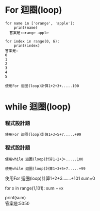 # For 迴圈(loop)
```
for name in ['orange', 'apple']:
	print(name)
  答案是:orange apple

```

```
for index in range(0, 6):
	print(index)
答案是:
0
1
2
3
4
5
```

```
使用For 迴圈(loop)計算1+2+3+.....100
```
# while 迴圈(loop)

### 程式設計題

```
使用For 迴圈(loop)計算1+3+5+7.....+99
```
### 程式設計題
```
使用while 迴圈(loop)計算1+2+3+.....100
```
```
使用while 迴圈(loop)計算1+3+5+7.....+99
```
使用For 迴圈(loop)計算1+2+3.......+101
sum=0

for x in range(1,101):
  sum +=x
  
print(sum)  
答案是:5050
```

```
